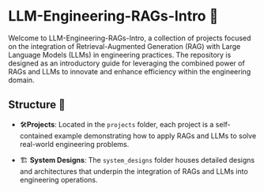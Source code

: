 # LLM-Engineering-RAGs-Intro 🚀

Welcome to LLM-Engineering-RAGs-Intro, a collection of projects focused on the integration of Retrieval-Augmented Generation (RAG) with Large Language Models (LLMs) in engineering practices. The repository is designed as an introductory guide for leveraging the combined power of RAGs and LLMs to innovate and enhance efficiency within the engineering domain.

## Structure 📂

- 🛠️**Projects**: Located in the `projects` folder, each project is a self-contained example demonstrating how to apply RAGs and LLMs to solve real-world engineering problems.  

- 🏗️ **System Designs**: The `system_designs` folder houses detailed designs and architectures that underpin the integration of RAGs and LLMs into engineering operations.




